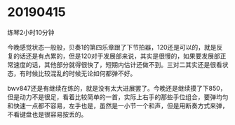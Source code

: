 # 20190415

练琴2小时10分钟

今晚感觉状态一般般，贝奏1的第四乐章跟了下节拍器，120还是可以的，就是反复的话还是有点累的，但是120对于发展部来说，其实是很慢的，如果要发展部正常速度的话，其他部分就得很快了，短期内估计还做不到。三对二其实还是很看状态，有时候比较混乱的时候无论如何都弹不好。

bwv847还是有继续在练的，就是没有太大进展罢了。今晚还是继续摸了下850，但是动力不是很足，看着比较简单的一首，实际上右手的那些手位组合，要弹均匀和快速一点都不容易，左手也是，虽然是一小节一个和声，但是用断奏方式来弹，不看键盘也是很容易按丢的。
